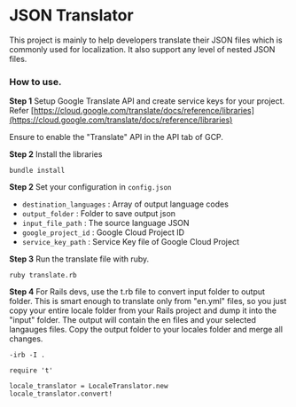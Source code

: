 # JSON Translator
This project is mainly to help developers translate their JSON files which is commonly used for localization. It also support any level of nested JSON files.

### How to use.
__Step 1__
Setup Google Translate API and create service keys for your project. Refer [https://cloud.google.com/translate/docs/reference/libraries](https://cloud.google.com/translate/docs/reference/libraries)

Ensure to enable the "Translate" API in the API tab of GCP.

__Step 2__
Install the libraries

```
bundle install
```

__Step 2__
Set your configuration in `config.json`
- `destination_languages` : Array of output language codes
- `output_folder` : Folder to save output json
- `input_file_path` : The source language JSON
- `google_project_id` : Google Cloud Project ID
- `service_key_path` : Service Key file of Google Cloud Project

__Step 3__
Run the translate file with ruby.

```
ruby translate.rb
```

__Step 4__
For Rails devs, use the t.rb file to convert input folder to output folder. This is smart enough to translate only from "en.yml" files, so you just copy your entire locale folder from your Rails project and dump it into the "input" folder. The output will contain the en files and your selected langauges files. Copy the output folder to your locales folder and merge all changes.

```
-irb -I .

require 't'

locale_translator = LocaleTranslator.new
locale_translator.convert!
```